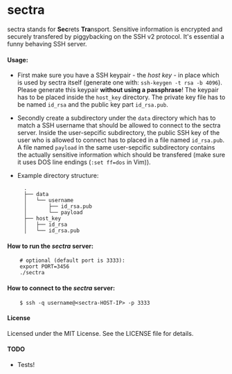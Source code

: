 sectra
==========

sectra stands for **Sec**rets **Tra**nsport. Sensitive information is encrypted and securely transfered by piggybacking on the SSH v2 protocol.
It's essential a funny behaving SSH server.

#### Usage:

- First make sure you have a SSH keypair - the _host key_ - in place which is used by sectra itself (generate one with: `ssh-keygen -t rsa -b 4096`). Please generate this keypair **without using a passphrase**! The keypair has to be placed inside the `host_key` directory. The private key file has to be named `id_rsa` and the public key part `id_rsa.pub`.

- Secondly create a subdirectory under the `data` directory which has to match a SSH username that should be allowed to connect to the sectra server. Inside the user-sepcific subdirectory, the public SSH key of the user who is allowed to connect has to placed in a file named `id_rsa.pub`.
A file named `payload` in the same user-sepcific subdirectory contains the actually sensitive information which should be transfered (make sure it uses DOS line endings (`:set ff=dos` in Vim)).

- Example directory structure:

        .
        ├── data
        │   └── username
        │       ├── id_rsa.pub
        │       └── payload
        ├── host_key
        │   ├── id_rsa
        │   └── id_rsa.pub

#### How to run the _sectra_ server:

    	# optional (default port is 3333):
    	export PORT=3456
    	./sectra

#### How to connect to the _sectra_ server:

        $ ssh -q username@<sectra-HOST-IP> -p 3333

#### License

Licensed under the MIT License. See the LICENSE file for details.

#### TODO

- Tests!
